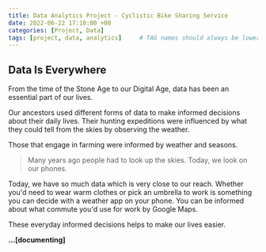 ```yaml
---
title: Data Analytics Project - Cyclistic Bike Sharing Service
date: 2022-06-22 17:10:00 +00
categories: [Project, Data]
tags: [project, data, analytics]     # TAG names should always be lowercase
---
```


## Data Is Everywhere

From the time of the Stone Age to our Digital Age, data has been an essential part of our lives. 

Our ancestors used different forms of data to make informed decisions about their daily lives. Their hunting expeditions were influenced by what they could tell from the skies by observing the weather.

Those that engage in farming were informed by weather and seasons.

> Many years ago people had to look up the skies. Today, we look on our phones.

Today, we have so much data which is very close to our reach. Whether you'd need to wear warm clothes or pick an umbrella to work is something you can decide with a weather app on your phone. You can be informed about what commute you'd use for work by Google Maps.

These everyday informed decisions helps to make our lives easier.

**...[documenting]**